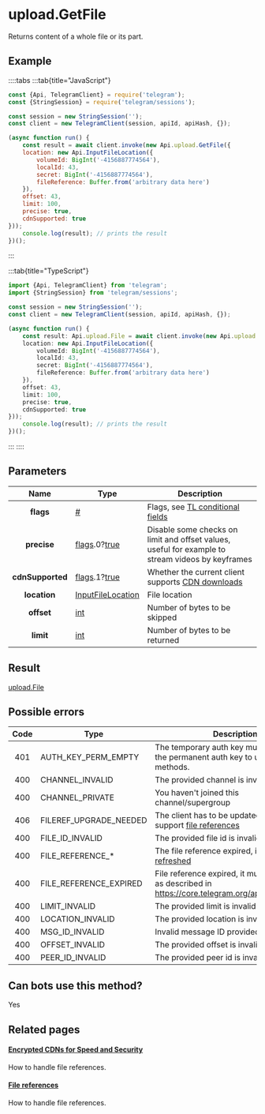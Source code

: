 # upload.GetFile

Returns content of a whole file or its part.



## Example

::::tabs
:::tab{title="JavaScript"}
```js
const {Api, TelegramClient} = require('telegram');
const {StringSession} = require('telegram/sessions');

const session = new StringSession('');
const client = new TelegramClient(session, apiId, apiHash, {});

(async function run() {
    const result = await client.invoke(new Api.upload.GetFile({
    location: new Api.InputFileLocation({
        volumeId: BigInt('-4156887774564'),
        localId: 43,
        secret: BigInt('-4156887774564'),
        fileReference: Buffer.from('arbitrary data here')
    }),
    offset: 43,
    limit: 100,
    precise: true,
    cdnSupported: true
}));
    console.log(result); // prints the result
})();
```
:::

:::tab{title="TypeScript"}
```ts
import {Api, TelegramClient} from 'telegram';
import {StringSession} from 'telegram/sessions';

const session = new StringSession('');
const client = new TelegramClient(session, apiId, apiHash, {});

(async function run() {
    const result: Api.upload.File = await client.invoke(new Api.upload.GetFile({
    location: new Api.InputFileLocation({
        volumeId: BigInt('-4156887774564'),
        localId: 43,
        secret: BigInt('-4156887774564'),
        fileReference: Buffer.from('arbitrary data here')
    }),
    offset: 43,
    limit: 100,
    precise: true,
    cdnSupported: true
}));
    console.log(result); // prints the result
})();
```
:::
::::



## Parameters

| Name | Type | Description |
| :--: | ---- | ----------- |
| **flags** | [#](https://core.telegram.org/type/%23) | Flags, see [TL conditional fields](https://core.telegram.org/mtproto/TL-combinators#conditional-fields) 
| **precise** | [flags](https://core.telegram.org/mtproto/TL-combinators#conditional-fields).0?[true](https://core.telegram.org/constructor/true) | Disable some checks on limit and offset values, useful for example to stream videos by keyframes 
| **cdnSupported** | [flags](https://core.telegram.org/mtproto/TL-combinators#conditional-fields).1?[true](https://core.telegram.org/constructor/true) | Whether the current client supports [CDN downloads](https://core.telegram.org/cdn) 
| **location** | [InputFileLocation](https://core.telegram.org/type/InputFileLocation) | File location 
| **offset** | [int](https://core.telegram.org/type/int) | Number of bytes to be skipped 
| **limit** | [int](https://core.telegram.org/type/int) | Number of bytes to be returned 


## Result

[upload.File](https://core.telegram.org/type/upload.File)



## Possible errors

| Code | Type | Description |
| :--: | ---- | ----------- |
| 401 | AUTH\_KEY\_PERM\_EMPTY | The temporary auth key must be binded to the permanent auth key to use these methods. 
| 400 | CHANNEL\_INVALID | The provided channel is invalid 
| 400 | CHANNEL\_PRIVATE | You haven't joined this channel/supergroup 
| 406 | FILEREF\_UPGRADE\_NEEDED | The client has to be updated in order to support [file references](https://core.telegram.org/api/file_reference) 
| 400 | FILE\_ID\_INVALID | The provided file id is invalid 
| 400 | FILE\_REFERENCE\_* | The file reference expired, it [must be refreshed](https://core.telegram.org/api/file_reference) 
| 400 | FILE\_REFERENCE\_EXPIRED | File reference expired, it must be refetched as described in <https://core.telegram.org/api/file_reference> 
| 400 | LIMIT\_INVALID | The provided limit is invalid 
| 400 | LOCATION\_INVALID | The provided location is invalid 
| 400 | MSG\_ID\_INVALID | Invalid message ID provided 
| 400 | OFFSET\_INVALID | The provided offset is invalid 
| 400 | PEER\_ID\_INVALID | The provided peer id is invalid 


## Can bots use this method?

Yes

## Related pages

#### [Encrypted CDNs for Speed and Security](https://core.telegram.org/cdn)

How to handle file references.



#### [File references](https://core.telegram.org/api/file\_reference)

How to handle file references.





